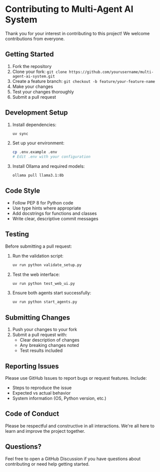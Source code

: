 # Contributing to Multi-Agent AI System

Thank you for your interest in contributing to this project! We welcome contributions from everyone.

## Getting Started

1. Fork the repository
2. Clone your fork: `git clone https://github.com/yourusername/multi-agent-ai-system.git`
3. Create a feature branch: `git checkout -b feature/your-feature-name`
4. Make your changes
5. Test your changes thoroughly
6. Submit a pull request

## Development Setup

1. Install dependencies:
   ```bash
   uv sync
   ```

2. Set up your environment:
   ```bash
   cp .env.example .env
   # Edit .env with your configuration
   ```

3. Install Ollama and required models:
   ```bash
   ollama pull llama3.1:8b
   ```

## Code Style

- Follow PEP 8 for Python code
- Use type hints where appropriate
- Add docstrings for functions and classes
- Write clear, descriptive commit messages

## Testing

Before submitting a pull request:

1. Run the validation script:
   ```bash
   uv run python validate_setup.py
   ```

2. Test the web interface:
   ```bash
   uv run python test_web_ui.py
   ```

3. Ensure both agents start successfully:
   ```bash
   uv run python start_agents.py
   ```

## Submitting Changes

1. Push your changes to your fork
2. Submit a pull request with:
   - Clear description of changes
   - Any breaking changes noted
   - Test results included

## Reporting Issues

Please use GitHub Issues to report bugs or request features. Include:
- Steps to reproduce the issue
- Expected vs actual behavior
- System information (OS, Python version, etc.)

## Code of Conduct

Please be respectful and constructive in all interactions. We're all here to learn and improve the project together.

## Questions?

Feel free to open a GitHub Discussion if you have questions about contributing or need help getting started.
